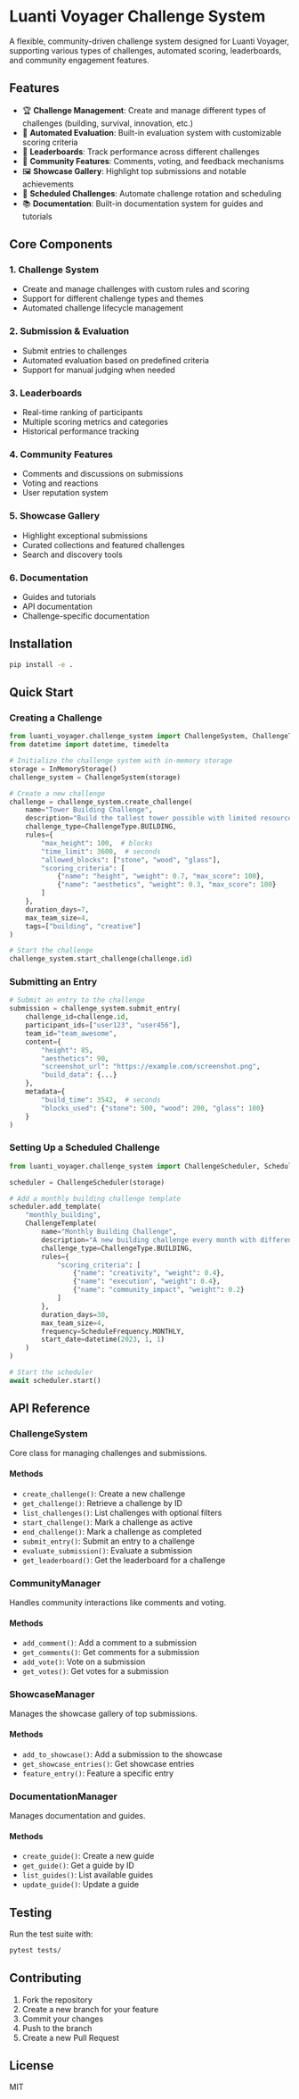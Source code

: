 # Luanti Voyager Challenge System

A flexible, community-driven challenge system designed for Luanti Voyager, supporting various types of challenges, automated scoring, leaderboards, and community engagement features.

## Features

- 🏆 **Challenge Management**: Create and manage different types of challenges (building, survival, innovation, etc.)
- 🚀 **Automated Evaluation**: Built-in evaluation system with customizable scoring criteria
- 🏅 **Leaderboards**: Track performance across different challenges
- 💬 **Community Features**: Comments, voting, and feedback mechanisms
- 🖼️ **Showcase Gallery**: Highlight top submissions and notable achievements
- 📅 **Scheduled Challenges**: Automate challenge rotation and scheduling
- 📚 **Documentation**: Built-in documentation system for guides and tutorials

## Core Components

### 1. Challenge System
- Create and manage challenges with custom rules and scoring
- Support for different challenge types and themes
- Automated challenge lifecycle management

### 2. Submission & Evaluation
- Submit entries to challenges
- Automated evaluation based on predefined criteria
- Support for manual judging when needed

### 3. Leaderboards
- Real-time ranking of participants
- Multiple scoring metrics and categories
- Historical performance tracking

### 4. Community Features
- Comments and discussions on submissions
- Voting and reactions
- User reputation system

### 5. Showcase Gallery
- Highlight exceptional submissions
- Curated collections and featured challenges
- Search and discovery tools

### 6. Documentation
- Guides and tutorials
- API documentation
- Challenge-specific documentation

## Installation

```bash
pip install -e .
```

## Quick Start

### Creating a Challenge

```python
from luanti_voyager.challenge_system import ChallengeSystem, ChallengeType
from datetime import datetime, timedelta

# Initialize the challenge system with in-memory storage
storage = InMemoryStorage()
challenge_system = ChallengeSystem(storage)

# Create a new challenge
challenge = challenge_system.create_challenge(
    name="Tower Building Challenge",
    description="Build the tallest tower possible with limited resources",
    challenge_type=ChallengeType.BUILDING,
    rules={
        "max_height": 100,  # blocks
        "time_limit": 3600,  # seconds
        "allowed_blocks": ["stone", "wood", "glass"],
        "scoring_criteria": [
            {"name": "height", "weight": 0.7, "max_score": 100},
            {"name": "aesthetics", "weight": 0.3, "max_score": 100}
        ]
    },
    duration_days=7,
    max_team_size=4,
    tags=["building", "creative"]
)

# Start the challenge
challenge_system.start_challenge(challenge.id)
```

### Submitting an Entry

```python
# Submit an entry to the challenge
submission = challenge_system.submit_entry(
    challenge_id=challenge.id,
    participant_ids=["user123", "user456"],
    team_id="team_awesome",
    content={
        "height": 85,
        "aesthetics": 90,
        "screenshot_url": "https://example.com/screenshot.png",
        "build_data": {...}
    },
    metadata={
        "build_time": 3542,  # seconds
        "blocks_used": {"stone": 500, "wood": 200, "glass": 100}
    }
)
```

### Setting Up a Scheduled Challenge

```python
from luanti_voyager.challenge_system import ChallengeScheduler, ScheduleFrequency

scheduler = ChallengeScheduler(storage)

# Add a monthly building challenge template
scheduler.add_template(
    "monthly_building",
    ChallengeTemplate(
        name="Monthly Building Challenge",
        description="A new building challenge every month with different themes",
        challenge_type=ChallengeType.BUILDING,
        rules={
            "scoring_criteria": [
                {"name": "creativity", "weight": 0.4},
                {"name": "execution", "weight": 0.4},
                {"name": "community_impact", "weight": 0.2}
            ]
        },
        duration_days=30,
        max_team_size=4,
        frequency=ScheduleFrequency.MONTHLY,
        start_date=datetime(2023, 1, 1)
    )
)

# Start the scheduler
await scheduler.start()
```

## API Reference

### ChallengeSystem

Core class for managing challenges and submissions.

#### Methods

- `create_challenge()`: Create a new challenge
- `get_challenge()`: Retrieve a challenge by ID
- `list_challenges()`: List challenges with optional filters
- `start_challenge()`: Mark a challenge as active
- `end_challenge()`: Mark a challenge as completed
- `submit_entry()`: Submit an entry to a challenge
- `evaluate_submission()`: Evaluate a submission
- `get_leaderboard()`: Get the leaderboard for a challenge

### CommunityManager

Handles community interactions like comments and voting.

#### Methods

- `add_comment()`: Add a comment to a submission
- `get_comments()`: Get comments for a submission
- `add_vote()`: Vote on a submission
- `get_votes()`: Get votes for a submission

### ShowcaseManager

Manages the showcase gallery of top submissions.

#### Methods

- `add_to_showcase()`: Add a submission to the showcase
- `get_showcase_entries()`: Get showcase entries
- `feature_entry()`: Feature a specific entry

### DocumentationManager

Manages documentation and guides.

#### Methods

- `create_guide()`: Create a new guide
- `get_guide()`: Get a guide by ID
- `list_guides()`: List available guides
- `update_guide()`: Update a guide

## Testing

Run the test suite with:

```bash
pytest tests/
```

## Contributing

1. Fork the repository
2. Create a new branch for your feature
3. Commit your changes
4. Push to the branch
5. Create a new Pull Request

## License

MIT
